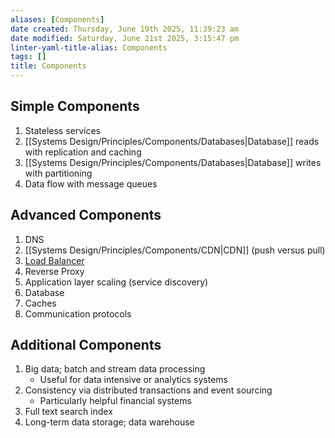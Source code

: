 ```yaml
---
aliases: [Components]
date created: Thursday, June 19th 2025, 11:39:23 am
date modified: Saturday, June 21st 2025, 3:15:47 pm
linter-yaml-title-alias: Components
tags: []
title: Components
---
```


## Simple Components

1. Stateless services
2. [[Systems Design/Principles/Components/Databases|Database]] reads with replication and caching
3. [[Systems Design/Principles/Components/Databases|Database]] writes with partitioning
4. Data flow with message queues

## Advanced Components

1. DNS
2. [[Systems Design/Principles/Components/CDN|CDN]] (push versus pull)
3. [Load Balancer](Systems%20Design/Principles/Components/Load%20Balancer.md)
4. Reverse Proxy
5. Application layer scaling (service discovery)
6. Database
7. Caches
8. Communication protocols

## Additional Components

1. Big data; batch and stream data processing
	- Useful for data intensive or analytics systems
2. Consistency via distributed transactions and event sourcing
	 - Particularly helpful financial systems
3. Full text search index
4. Long-term data storage; data warehouse
